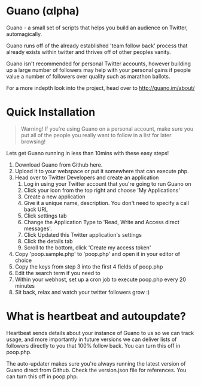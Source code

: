 Guano (αlpha)
=====

Guano - a small set of scripts that helps you build an audience on Twitter, automagically.

Guano runs off of the already established 'team follow back' process that already exists within twitter and thrives off of other peoples vanity.

Guano isn't recommended for personal Twitter accounts, however building up a large number of followers may help with your personal gains if people value a number of followers over quality such as marathon ballots.

For a more indepth look into the project, head over to http://guano.im/about/

Quick Installation
=====

> Warning! If you're using Guano on a personal account, make sure you put all of the people you really want to follow in a list for later browsing!

Lets get Guano running in less than 10mins with these easy steps!

1. Download Guano from Github here.
2. Upload it to your webspace or put it somewhere that can execute php.
3. Head over to Twitter Developers and create an application
    1. Log in using your Twitter account that you're going to run Guano on
    2. Click your icon from the top right and choose 'My Applications'
    3. Create a new application
    4. Give it a unique name, description. You don't need to specify a call back URL
    5. Click settings tab
    6. Change the Application Type to 'Read, Write and Access direct messages'.
    7. Click Updated this Twitter application's settings
    8. Click the details tab
    9. Scroll to the bottom, click 'Create my access token'
4. Copy 'poop.sample.php' to 'poop.php' and open it in your editor of choice
5. Copy the keys from step 3 into the first 4 fields of poop.php
6. Edit the search term if you need to
7. Within your webhost, set up a cron job to execute poop.php every 20 minutes
8. Sit back, relax and watch your twitter followers grow :)


What is heartbeat and autoupdate?
=====
Heartbeat sends details about your instance of Guano to us so we can track usage, and more importantly in future versions we can deliver lists of followers directly to you that 100% follow back. You can turn this off in poop.php.

The auto-updater makes sure you're always running the latest version of Guano direct from Github. Check the version.json file for references. You can turn this off in poop.php.
